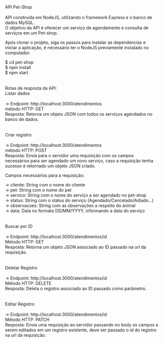 API Pet-Shop<br>
<br>
API construída em NodeJS, utilizando o framework Express e o banco de dados MySQL.<br>
O objetivo da API é oferecer um serviço de agendamento e consulta de serviços em um Pet-shop.

Após clonar o projeto, siga os passos para instalar as dependencias e iniciar a aplicação, é necessário ter o NodeJS previamente instalado no computador.

$ cd pet-shop<br>
$ npm install<br>
$ npm start<br>
<br>
<br>
Rotas de resposta da API:
<br>
Listar dados<br>
<br>
-> Endpoint: http://localhost:3000/atendimentos<br>
método HTTP: GET<br>
Resposta: Retorna um objeto JSON com todos os serviços agendados no banco de dados.<br>
<br>
<br>
Criar registro<br>
<br>
-> Endpoint: http://localhost:3000/atendimentos<br>
método HTTP: POST<br>
Resposta: Envia para o servidor uma requisição com os campos necessários para ser agendado um novo serviço, caso a requisição tenha sucesso é retornado um objeto JSON criado.<br>

Campos necessários para a requisição:

-> cliente: String com o nome do cliente<br>
-> pet: String com o nome do pet<br>
-> servico: String com o nome do serviço a ser agendado no pet-shop<br>
-> status: String com o status do serviço (Agendado/Cancelado/Adiado...)<br>
-> observacoes: String com as observações a respeito do animal<br>
-> data: Data no formato DD/MM/YYYY, informando a data do serviço<br>
<br>
<br>
Buscar por ID<br>
<br>
-> Endpoint: http://localhost:3000/atendimentos/id<br>
Método HTTP: GET<br>
Resposta: Retorna um objeto JSON associado ao ID passado na url da requisição.<br>
<br>
<br>
Deletar Registro<br>
<br>
-> Endpoint: http://localhost:3000/atendimentos/id<br>
Método HTTP: DELETE<br>
Resposta: Deleta o registro associado ao ID passado como parâmetro.<br>
<br>
<br>
Editar Registro<br>
<br>
-> Endpoint: http://localhost:3000/atendimentos/id<br>
Método HTTP: PATCH<br>
Resposta: Envia uma requisição ao servidor passando no body os campos a serem editados em um registro existente, deve ser passado o id do registro na url da requisição.<br>
<br>
<br>